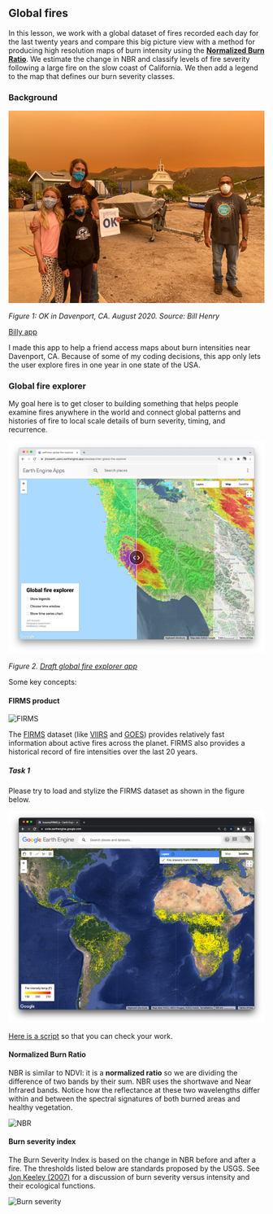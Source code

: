 ## Global fires  

In this lesson, we work with a global dataset of fires recorded each day for the last twenty years and compare this big picture view with a method for producing high resolution maps of burn intensity using the [**Normalized Burn Ratio**](https://un-spider.org/advisory-support/recommended-practices/recommended-practice-burn-severity/in-detail/normalized-burn-ratio). We estimate the change in NBR and classify levels of fire severity following a large fire on the slow coast of California. We then add a legend to the map that defines our burn severity classes.      

### Background  

![OK](images/rwh-fire02.jpg)

_Figure 1: OK in Davenport, CA. August 2020. Source: Bill Henry_

[Billy app](https://jhowarth.users.earthengine.app/view/billy-app)

I made this app to help a friend access maps about burn intensities near Davenport, CA. Because of some of my coding decisions, this app only lets the user explore fires in one year in one state of the USA.

### Global fire explorer

My goal here is to get closer to building something that helps people examine fires anywhere in the world and connect global patterns and histories of fire to local scale details of burn severity, timing, and recurrence.  

![Global fires](images/global_fires.jpg)  

_Figure 2. [Draft global fire explorer app](https://jhowarth.users.earthengine.app/view/eeprimer-global-fire-explorer)_

Some key concepts:  

#### FIRMS product

![FIRMS](https://cdn.earthdata.nasa.gov/conduit/upload/17937/Screen_Shot_2021-09-20_at_2.41.29_PM.png)

The [FIRMS](https://earthdata.nasa.gov/earth-observation-data/near-real-time/firms) dataset (like [VIIRS](https://lpdaac.usgs.gov/documents/427/VNP14_User_Guide_V1.pdf) and [GOES](https://www.goes-r.gov/products/baseline-fire-hot-spot.html)) provides relatively fast information about active fires across the planet. FIRMS also provides a historical record of fire intensities over the last 20 years.  

##### Task 1  

Please try to load and stylize the FIRMS dataset as shown in the figure below.  

![FIRMS example](images/firms.jpg)

[Here is a script](../scripts/firms.js) so that you can check your work.

#### Normalized Burn Ratio  

NBR is similar to NDVI: it is a **normalized ratio** so we are dividing the difference of two bands by their sum. NBR uses the shortwave and Near Infrared bands. Notice how the reflectance at these two wavelengths differ within and between the spectral signatures of both burned areas and healthy vegetation.  

![NBR](https://un-spider.org/sites/default/files/Spectral_responses.jpg)

#### Burn severity index    

The Burn Severity Index is based on the change in NBR before and after a fire. The thresholds listed below are standards proposed by the USGS. See [Jon Keeley (2007)](https://pubs.er.usgs.gov/publication/70032718) for a discussion of burn severity versus intensity and their ecological functions.

![Burn severity](https://un-spider.org/sites/default/files/table+legend.PNG)  
